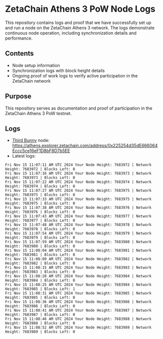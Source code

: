 # ZetaChain Athens 3 PoW Node Logs
This repository contains logs and proof that we have successfully set up and run a node on the ZetaChain Athens 3 network. The logs demonstrate continuous node operation, including synchronization details and performance.

## Contents
- Node setup information
- Synchronization logs with block height details
- Ongoing proof of work logs to verify active participation in the ZetaChain network

## Purpose
This repository serves as documentation and proof of participation in the ZetaChain Athens 3 PoW testnet.

## Logs

- [Third Bunny](https://thirdbunny.xyz/) node: https://athens.explorer.zetachain.com/address/0x225254d35dE666064Eccc5ce16eF1D8bF8D7b5EE
- Latest logs:
```
Fri Nov 15 11:07:11 AM UTC 2024 Your Node Height: 7683972 | Network Height: 7683972 | Blocks Left: 0
Fri Nov 15 11:07:16 AM UTC 2024 Your Node Height: 7683973 | Network Height: 7683973 | Blocks Left: 0
Fri Nov 15 11:07:22 AM UTC 2024 Your Node Height: 7683974 | Network Height: 7683974 | Blocks Left: 0
Fri Nov 15 11:07:27 AM UTC 2024 Your Node Height: 7683975 | Network Height: 7683975 | Blocks Left: 0
Fri Nov 15 11:07:33 AM UTC 2024 Your Node Height: 7683975 | Network Height: 7683975 | Blocks Left: 0
Fri Nov 15 11:07:38 AM UTC 2024 Your Node Height: 7683976 | Network Height: 7683976 | Blocks Left: 0
Fri Nov 15 11:07:43 AM UTC 2024 Your Node Height: 7683977 | Network Height: 7683977 | Blocks Left: 0
Fri Nov 15 11:07:48 AM UTC 2024 Your Node Height: 7683978 | Network Height: 7683978 | Blocks Left: 0
Fri Nov 15 11:07:54 AM UTC 2024 Your Node Height: 7683979 | Network Height: 7683979 | Blocks Left: 0
Fri Nov 15 11:07:59 AM UTC 2024 Your Node Height: 7683980 | Network Height: 7683980 | Blocks Left: 0
Fri Nov 15 11:08:04 AM UTC 2024 Your Node Height: 7683981 | Network Height: 7683981 | Blocks Left: 0
Fri Nov 15 11:08:09 AM UTC 2024 Your Node Height: 7683982 | Network Height: 7683982 | Blocks Left: 0
Fri Nov 15 11:08:15 AM UTC 2024 Your Node Height: 7683983 | Network Height: 7683983 | Blocks Left: 0
Fri Nov 15 11:08:20 AM UTC 2024 Your Node Height: 7683984 | Network Height: 7683984 | Blocks Left: 0
Fri Nov 15 11:08:25 AM UTC 2024 Your Node Height: 7683984 | Network Height: 7683985 | Blocks Left: 1
Fri Nov 15 11:08:31 AM UTC 2024 Your Node Height: 7683985 | Network Height: 7683985 | Blocks Left: 0
Fri Nov 15 11:08:36 AM UTC 2024 Your Node Height: 7683986 | Network Height: 7683986 | Blocks Left: 0
Fri Nov 15 11:08:41 AM UTC 2024 Your Node Height: 7683987 | Network Height: 7683987 | Blocks Left: 0
Fri Nov 15 11:08:46 AM UTC 2024 Your Node Height: 7683988 | Network Height: 7683988 | Blocks Left: 0
Fri Nov 15 11:08:52 AM UTC 2024 Your Node Height: 7683989 | Network Height: 7683989 | Blocks Left: 0
```
